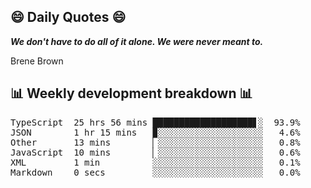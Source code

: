 ## 😄 Daily Quotes 😄

_**We don't have to do all of it alone. We were never meant to.**_

Brene Brown



## 📊 Weekly development breakdown 📊

<pre>TypeScript  25 hrs 56 mins ███████████████████▋░  93.9%
JSON        1 hr 15 mins   ▉░░░░░░░░░░░░░░░░░░░░   4.6%
Other       13 mins        ▏░░░░░░░░░░░░░░░░░░░░   0.8%
JavaScript  10 mins        ▏░░░░░░░░░░░░░░░░░░░░   0.6%
XML         1 min          ░░░░░░░░░░░░░░░░░░░░░   0.1%
Markdown    0 secs         ░░░░░░░░░░░░░░░░░░░░░   0.0%</pre>